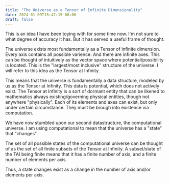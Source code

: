 ```yaml
---
title: "The Universe as a Tensor of Infinite Dimensionality"
date: 2024-01-09T15:47:15-08:00
draft: false
---
```



This is an idea I have been toying with for some time now. I'm not sure to what degree of accuracy it has. But it has served a useful frame of thought. 


The universe exists most fundamentally as a Tensor of infinite dimension. Every axis contains all possible varience. And there are infinite axes. This can be thought of intuitively as the vector space where potential/possibility is located. This is the "largest/most inclusive" structure of the universe. I will refer to this idea as the Tensor at Infinity. 

This means that the universe is fundamentally a data structure, modeled by us as the Tensor at Infinity. This data is potential, which does not actively exist. The Tensor at Infinity is a sort of dormant entity that can be likened to mathematics always existing/governing physical entities, though not anywhere "physically". Each of its elements and axes can exist, but only under certain circumstance. They must be brough into existence via computation.

We have now stumbled upon our second datastructure, the computational universe. I am using computational to mean that the universe has a "state" that "changes". 

The set of all possible states of the computational universe can be thought of as the set of all finite subsets of the Tensor at Infinity. A subset/state of the TAI being finite means that it has a finite number of axis, and a finite number of elements per axis.

Thus, a state changes exist as a change in the number of axis and/or elements per axis.